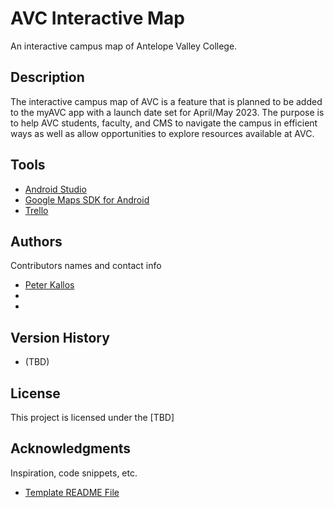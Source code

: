 # AVC Interactive Map

An interactive campus map of Antelope Valley College.

## Description

The interactive campus map of AVC is a feature that is planned to be added to the myAVC app with a launch date set for April/May 2023. The purpose is to help AVC students, faculty, and CMS to navigate the campus in efficient ways as well as allow opportunities to explore resources available at AVC.

## Tools

- [Android Studio](https://developer.android.com/studio)
- [Google Maps SDK for Android](https://console.cloud.google.com/marketplace/product/google/maps-android-backend.googleapis.com?authuser=2&project=testing-gm-362905)
- [Trello](https://trello.com/en)

## Authors

Contributors names and contact info

- [Peter Kallos](https://www.linkedin.com/in/peter-kallos/)
- 
- 


## Version History

* (TBD)

## License

This project is licensed under the [TBD]

## Acknowledgments

Inspiration, code snippets, etc.
* [Template README File](https://gist.github.com/DomPizzie/7a5ff55ffa9081f2de27c315f5018afc)


